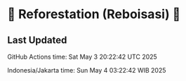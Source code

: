 
# 🌳 Reforestation (Reboisasi) 🌲

## Last Updated

GitHub Actions time: Sat May  3 20:22:42 UTC 2025

Indonesia/Jakarta time: Sun May  4 03:22:42 WIB 2025

